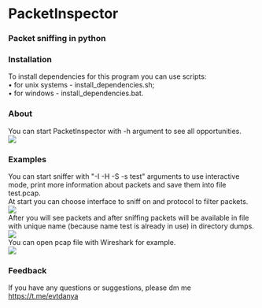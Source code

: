 # PacketInspector
### Packet sniffing in python

### Installation
To install dependencies for this program you can use scripts:  
 • for unix systems - install_dependencies.sh;  
 • for windows - install_dependencies.bat.  

### About
You can start PacketInspector with -h argument to see all opportunities.  
![](https://github.com/EvtDanya/Packet_Inspector/blob/main/github/print_help.png)  

### Examples
You can start sniffer with "-I -H -S -s test" arguments to use interactive mode, print more information about packets and save them into file test.pcap.  
At start you can choose interface to sniff on and protocol to filter packets.  
![](https://github.com/EvtDanya/Packet_Inspector/blob/main/github/example.png)      
After you will see packets and after sniffing packets will be available in file with unique name (because name test is already in use) in directory dumps.  
![](https://github.com/EvtDanya/Packet_Inspector/blob/main/github/example_of_packets.png)      
You can open pcap file with Wireshark for example.  
![](https://github.com/EvtDanya/Packet_Inspector/blob/main/github/saved_pcaps.png)    

### Feedback
If you have any questions or suggestions, please dm me https://t.me/evtdanya